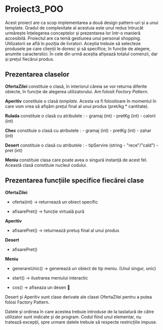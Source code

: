 # Proiect3_POO

Acest proiect are ca scop implementarea a două design pattern-uri și a unui template. Gradul de complexitate al acestuia este unul redus întrucât urmărește înțelegerea conceptelor și prezentarea lor într-o manieră accesibilă. Proiectul are ca temă gestiunea unui personal shopping. Utilizatorii se află în poziția de livratori. Aceștia trebuie să selecteze produsele pe care clienții le doresc și să specifice, în funcție de alegere, anumite caracterstici. În cele din urmă aceștia afișează totalul comenzii, dar și prețul fiecărui produs. 

## Prezentarea claselor 

**OfertaZilei** constituie o clasă, în interiorul căreia se vor returna diferite obiecte, în funcție de alegerea utilizatorului. Am folosit *Factory Pattern*.

**Aperitiv** constituie o clasă *template*. Acesta va fi folositoare în momentul în care vom vrea să afișăm prețul final al unui produs (pret/kg * cantitate).

**Rulada** constituie o clasă cu atributele : - gramaj (int)
                                              - pretKg (int)
                                              - calorii (int)

**Chec** constituie o clasă cu atributele : - gramaj (int)
                                            - pretKg  (int)
                                            - zahar (int)
                                            
**Desert** constituie o clasă cu atributele : - tipServire (string - "rece"/"cald")
                                              - pret (int)
                                              
**Meniu** constituie clasa care poate avea o singură instanță de acest fel. Această clasă constituie nucleul codului. 

## Prezentarea funcțiile specifice fiecărei clase

**OfertaZilei** 

- oferta(int) -> returnează un obiect specific

- afisarePret() -> funcție virtuală pură

**Aperitiv** 

- afisarePret() -> returnează pretuș final al unui produs

**Desert** 

- afisarePret()

**Meniu** 

- generareUnic() -> generează un obiect de tip meniu. (Unul singur, unic)

- start() -> ilustrarea meniului interactic
          
- cos() -> afiseaza un desen :shopping_cart:
                                              
Desert și Aperitiv sunt clase derivate ale clasei OfertaZilei pentru a putea folosi Factory Pattern.

Datele și ordinea în care acestea trebuie introduse de la tastatură de către utilizator sunt indicate și de program. Codul fiind unul elementar, nu tratează excepții, spre urmare datele trebuie să respecte restricțiile impuse. 
